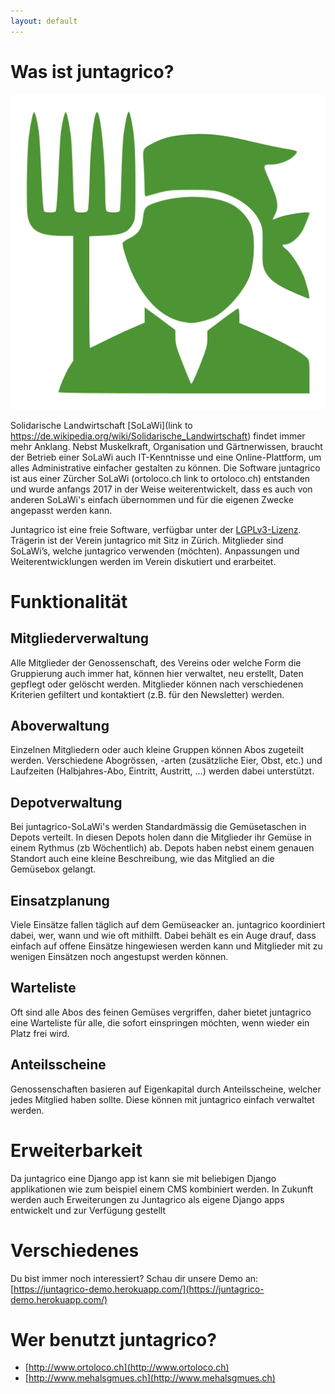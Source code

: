 ```yaml
---
layout: default
---
```


# Was ist juntagrico?

![juntagrico - logo](/assets/images/juntagrico.svg)

Solidarische Landwirtschaft [SoLaWi](link to https://de.wikipedia.org/wiki/Solidarische_Landwirtschaft) findet immer mehr Anklang. Nebst Muskelkraft, Organisation und Gärtnerwissen, braucht der Betrieb einer SoLaWi auch IT-Kenntnisse und eine Online-Plattform, um alles Administrative einfacher gestalten zu können.
Die Software juntagrico ist aus einer Zürcher SoLaWi (ortoloco.ch link to ortoloco.ch) entstanden und wurde anfangs 2017 in der Weise weiterentwickelt, dass es auch von anderen SoLaWi's einfach übernommen und für die eigenen Zwecke angepasst werden kann.

Juntagrico ist eine freie Software, verfügbar unter der [LGPLv3-Lizenz](https://de.wikipedia.org/wiki/GNU_Lesser_General_Public_License). Trägerin ist der Verein juntagrico mit Sitz in Zürich. Mitglieder sind SoLaWi’s, welche juntagrico verwenden (möchten). Anpassungen und Weiterentwicklungen werden im Verein diskutiert und erarbeitet. 

# Funktionalität

## Mitgliederverwaltung 
Alle Mitglieder der Genossenschaft, des Vereins oder welche Form die Gruppierung auch immer hat, können hier verwaltet, neu erstellt, Daten gepflegt oder gelöscht werden. Mitglieder können nach verschiedenen Kriterien gefiltert und kontaktiert (z.B. für den Newsletter) werden.

## Aboverwaltung
Einzelnen Mitgliedern oder auch kleine Gruppen können Abos zugeteilt werden. Verschiedene Abogrössen, -arten (zusätzliche Eier, Obst, etc.) und Laufzeiten (Halbjahres-Abo, Eintritt, Austritt, ...) werden dabei unterstützt.

## Depotverwaltung
Bei juntagrico-SoLaWi's werden Standardmässig die Gemüsetaschen in Depots verteilt. In diesen Depots holen dann die Mitglieder ihr Gemüse in einem Rythmus (zb Wöchentlich) ab. Depots haben nebst einem genauen Standort auch eine kleine Beschreibung, wie das Mitglied an die Gemüsebox gelangt.

## Einsatzplanung
Viele Einsätze fallen täglich auf dem Gemüseacker an. juntagrico koordiniert dabei, wer, wann und wie oft mithilft. Dabei behält es ein Auge drauf, dass einfach auf offene Einsätze hingewiesen werden kann und Mitglieder mit zu wenigen Einsätzen noch angestupst werden können.

## Warteliste
Oft sind alle Abos des feinen Gemüses vergriffen, daher bietet juntagrico eine Warteliste für alle, die sofort einspringen möchten, wenn wieder ein Platz frei wird.

## Anteilsscheine
Genossenschaften basieren auf Eigenkapital durch Anteilsscheine, welcher jedes Mitglied haben sollte. Diese können mit juntagrico einfach verwaltet werden.

# Erweiterbarkeit
Da juntagrico eine Django app ist kann sie mit beliebigen Django applikationen wie zum beispiel einem CMS kombiniert werden. In Zukunft werden auch Erweiterungen zu Juntagrico als eigene Django apps entwickelt und zur Verfügung gestellt

# Verschiedenes

Du bist immer noch interessiert? Schau dir unsere Demo an:
[https://juntagrico-demo.herokuapp.com/](https://juntagrico-demo.herokuapp.com/)

# Wer benutzt juntagrico?
* [http://www.ortoloco.ch](http://www.ortoloco.ch)
* [http://www.mehalsgmues.ch](http://www.mehalsgmues.ch)

